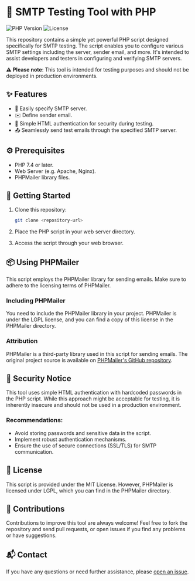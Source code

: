 # :email: SMTP Testing Tool with PHP

![PHP Version](https://img.shields.io/badge/PHP-7.4%2B-blue)
![License](https://img.shields.io/badge/License-MIT-green)

This repository contains a simple yet powerful PHP script designed specifically for SMTP testing. The script enables you to configure various SMTP settings including the server, sender email, and more. It's intended to assist developers and testers in configuring and verifying SMTP servers.

:warning: **Please note**: This tool is intended for testing purposes and should not be deployed in production environments.

## :sparkles: Features

- :satellite: Easily specify SMTP server.
- :envelope: Define sender email.
- :key: Simple HTML authentication for security during testing.
- :outbox_tray: Seamlessly send test emails through the specified SMTP server.

## :gear: Prerequisites

- PHP 7.4 or later.
- Web Server (e.g. Apache, Nginx).
- PHPMailer library files.

## :rocket: Getting Started

1. Clone this repository:
    ```sh
    git clone <repository-url>
    ```

2. Place the PHP script in your web server directory.

3. Access the script through your web browser.

## :package: Using PHPMailer

This script employs the PHPMailer library for sending emails. Make sure to adhere to the licensing terms of PHPMailer.

### Including PHPMailer

You need to include the PHPMailer library in your project. PHPMailer is under the LGPL license, and you can find a copy of this license in the PHPMailer directory.

### Attribution

PHPMailer is a third-party library used in this script for sending emails. The original project source is available on [PHPMailer's GitHub repository](https://github.com/PHPMailer/PHPMailer).

## :closed_lock_with_key: Security Notice

This tool uses simple HTML authentication with hardcoded passwords in the PHP script. While this approach might be acceptable for testing, it is inherently insecure and should not be used in a production environment.

### Recommendations:
- Avoid storing passwords and sensitive data in the script.
- Implement robust authentication mechanisms.
- Ensure the use of secure connections (SSL/TLS) for SMTP communication.

## :page_with_curl: License

This script is provided under the MIT License. However, PHPMailer is licensed under LGPL, which you can find in the PHPMailer directory.

## :raising_hand: Contributions

Contributions to improve this tool are always welcome! Feel free to fork the repository and send pull requests, or open issues if you find any problems or have suggestions.

## :mailbox_with_mail: Contact

If you have any questions or need further assistance, please [open an issue](https://github.com/<your-username>/<your-repo>/issues/new).
